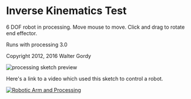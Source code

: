 # Inverse Kinematics Test 

6 DOF robot in processing. Move mouse to move. Click and drag to rotate end effector. 

Runs with processing 3.0

Copyright 2012, 2016 Walter Gordy

![processing sketch preview](https://github.com/s4lt3d/IK_Sketch/blob/master/preview.png?raw=true)

Here's a link to a video which used this sketch to control a robot. 

[![Robotic Arm and Processing](https://img.youtube.com/vi/T0fo-2nNwrg/0.jpg)](https://www.youtube.com/watch?v=T0fo-2nNwrg)
